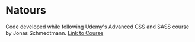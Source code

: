 # Natours
Code developed while following Udemy's Advanced CSS and SASS course by Jonas Schmedtmann.
[Link to Course](https://www.udemy.com/course/advanced-css-and-sass/)
